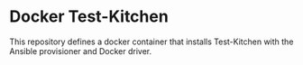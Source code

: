 # Docker Test-Kitchen 

This repository defines a docker container that installs Test-Kitchen with the Ansible provisioner and Docker driver.


